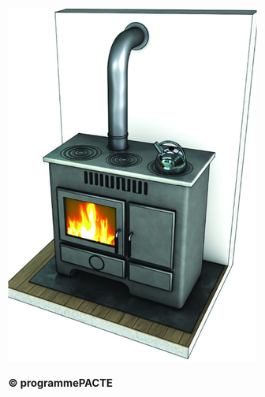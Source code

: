![](<images/Appareil de chauffage divisé à bûches - Cuisinière à bûches - 3/_page_0_Picture_0.jpeg>)

## © programmePACTE